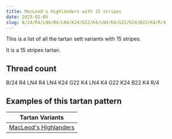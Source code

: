 ```yaml
---
title: MacLeod's Highlanders with 15 stripes
date: 2023-02-05
slug: B/24/R4/LN4/R4/LN4/K24/G22/K4/LN4/K4/G22/K24/B22/K4/R/4
---
```

This is a list of all the tartan sett variants with 15 stripes.

It is a 15 stripes tartan.


## Thread count
B/24 R4 LN4 R4 LN4 K24 G22 K4 LN4 K4 G22 K24 B22 K4 R/4

## Examples of this tartan pattern

| Tartan Variants |
|---------------|
| [MacLeod's Highlanders](/variants/b/24/r4/ln4/r4/ln4/k24/g22/k4/ln4/k4/g22/k24/b22/k4/r/4-b304080-g008000-k000000-lne0e0e0-rc00000)||
